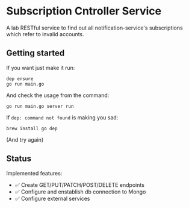 # Subscription Cntroller Service
A lab RESTful service to find out all notification-service's subscriptions which refer to invalid accounts. 

## Getting started
If you want just make it run:
```
dep ensure
go run main.go
```

And check the usage from the command:
```
go run main.go server run
```

If `dep: command not found` is making you sad:
```
brew install go dep
```
(And try again)

## Status
Implemented features:
* ✅ Create GET/PUT/PATCH/POST/DELETE endpoints
* ✅ Configure and enstablish db connection to Mongo
* ✅ Configure external services 
 